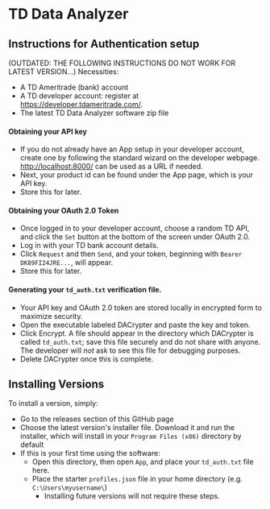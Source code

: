 # TD Data Analyzer
## Instructions for Authentication setup
(OUTDATED: THE FOLLOWING INSTRUCTIONS DO NOT WORK FOR LATEST VERSION...)
Necessities:
- A TD Ameritrade (bank) account
- A TD developer account: register at <https://developer.tdameritrade.com/>.
- The latest TD Data Analyzer software zip file

#### Obtaining your API key
- If you do not already have an App setup in your developer account, create one by following the standard wizard on the developer webpage. <http://localhost:8000/> can be used as a URL if needed.
- Next, your product id can be found under the App page, which is your API key.
- Store this for later.

#### Obtaining your OAuth 2.0 Token
- Once logged in to your developer account, choose a random TD API, and click the `Set` button at the bottom of the screen under OAuth 2.0.
- Log in with your TD bank account details.
- Click `Request` and then `Send`, and your token, beginning with `Bearer DK89FI24JRE...`, will appear.
- Store this for later.

#### Generating your `td_auth.txt` verification file.
- Your API key and OAuth 2.0 token are stored locally in encrypted form to maximize security.
- Open the executable labeled DACrypter and paste the key and token.
- Click Encrypt. A file should appear in the directory which DACrypter is called `td_auth.txt`; save this file securely and do not share with anyone. The developer will *not* ask to see this file for debugging purposes.
- Delete DACrypter once this is complete.

## Installing Versions
To install a version, simply:
- Go to the releases section of this GitHub page
- Choose the latest version's installer file. Download it and run the installer, which will install in your `Program Files (x86)` directory by default
- If this is your first time using the software:
  - Open this directory, then open `App`, and place your `td_auth.txt` file here. 
  - Place the starter `profiles.json` file in your home directory (e.g. `C:\Users\myusername\`)
    - Installing future versions will not require these steps.
